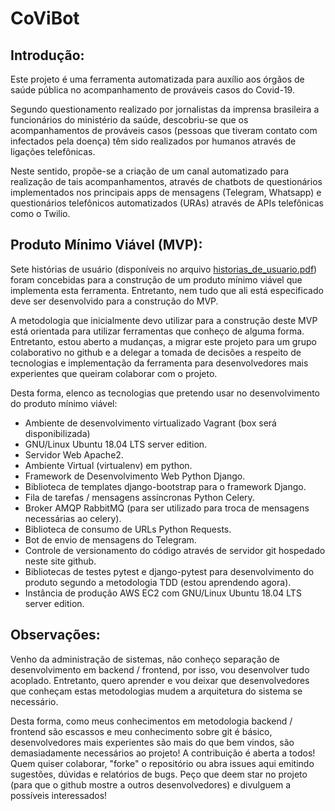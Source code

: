 # CoViBot

## Introdução:

Este projeto é uma ferramenta automatizada para auxílio aos órgãos de saúde pública no acompanhamento de prováveis casos do Covid-19.

Segundo questionamento realizado por jornalistas da imprensa brasileira a funcionários do ministério da saúde, descobriu-se que os acompanhamentos de prováveis casos (pessoas que tiveram contato com infectados pela doença) têm sido realizados por humanos através de ligações telefônicas.

Neste sentido, propõe-se a criação de um canal automatizado para realização de tais acompanhamentos, através de chatbots de questionários implementados nos principais apps de mensagens (Telegram, Whatsapp) e questionários telefônicos automatizados (URAs) através de APIs telefônicas como o Twilio.

## Produto Mínimo Viável (MVP):

Sete histórias de usuário (disponíveis no arquivo [historias_de_usuario.pdf](https://github.com/DiegoAscanio/CoViBot/blob/master/historias_de_usuario.pdf)) foram concebidas para a construção de um produto mínimo viável que implementa esta ferramenta. Entretanto, nem tudo que ali está especificado deve ser desenvolvido para a construção do MVP.

A metodologia que inicialmente devo utilizar para a construção deste MVP está orientada para utilizar ferramentas que conheço de alguma forma. Entretanto, estou aberto a mudanças, a migrar este projeto para um grupo colaborativo no github e a delegar a tomada de decisões a respeito de tecnologias e implementação da ferramenta para desenvolvedores mais experientes que queiram colaborar com o projeto.

Desta forma, elenco as tecnologias que pretendo usar no desenvolvimento do produto mínimo viável:
- Ambiente de desenvolvimento virtualizado Vagrant (box será disponibilizada)
- GNU/Linux Ubuntu 18.04 LTS server edition.
- Servidor Web Apache2.
- Ambiente Virtual (virtualenv) em python.
- Framework de Desenvolvimento Web Python Django.
- Biblioteca de templates django-bootstrap para o framework Django.
- Fila de tarefas / mensagens assíncronas Python Celery.
- Broker AMQP RabbitMQ (para ser utilizado para troca de mensagens necessárias ao celery).
- Biblioteca de consumo de URLs Python Requests.
- Bot de envio de mensagens do Telegram.
- Controle de versionamento do código através de servidor git hospedado neste site github.
- Bibliotecas de testes pytest e django-pytest para desenvolvimento do produto segundo a metodologia TDD (estou aprendendo agora).
- Instância de produção AWS EC2 com GNU/Linux Ubuntu 18.04 LTS server edition.

## Observações:

Venho da administração de sistemas, não conheço separação de desenvolvimento em backend / frontend, por isso, vou desenvolver tudo acoplado. Entretanto, quero aprender e vou deixar que desenvolvedores que conheçam estas metodologias mudem a arquitetura do sistema se necessário.

Desta forma, como meus conhecimentos em metodologia backend / frontend são escassos e meu conhecimento sobre git é básico, desenvolvedores mais experientes são mais do que bem vindos, são demasiadamente necessários ao projeto! A contribuição é aberta a todos! Quem quiser colaborar, "forke" o repositório ou abra issues aqui emitindo sugestões, dúvidas e relatórios de bugs. Peço que deem star no projeto (para que o github mostre a outros desenvolvedores) e divulguem a possíveis interessados!

